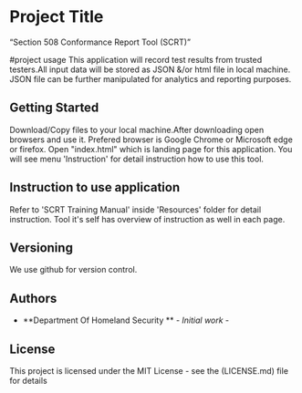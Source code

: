 # Project Title
“Section 508 Conformance Report Tool (SCRT)” 

#project usage
This application will record test results from trusted testers.All input data will be stored as JSON &/or html file in local machine. JSON file can be further manipulated for 
analytics and reporting purposes. 

## Getting Started
Download/Copy files to your local machine.After downloading open browsers and use it. Prefered browser is Google Chrome or Microsoft edge or firefox.
Open "index.html"  which is landing page for this application. You will see menu 'Instruction' for detail instruction how to use this tool. 


## Instruction to use application
Refer to 'SCRT Training Manual' inside 'Resources' folder for detail instruction. 
Tool it's self has overview of instruction as well in each page. 

## Versioning

We use github for version control. 

## Authors

* **Department Of Homeland Security ** - *Initial work* - 



## License

This project is licensed under the MIT License - see the (LICENSE.md) file for details

